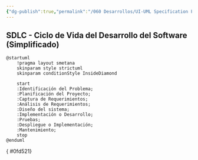 ```yaml
---
{"dg-publish":true,"permalink":"/060 Desarrollos/UI-UML Specification Framework (UUSF)/01 Overview/Zk SDLC - Ciclo de Vida del Desarrollo del Software (Simplificado)/","tags":["digitalGarden","sdlc"]}
---
```


## SDLC - Ciclo de Vida del Desarrollo del Software (Simplificado)
```plantuml
@startuml
	!pragma layout smetana
	skinparam style strictuml
	skinparam conditionStyle InsideDiamond
	
	start
	:Identificación del Problema;
	:Planificación del Proyecto;
	:Captura de Requerimientos;
	:Análisis de Requerimientos;
	:Diseño del sistema;
	:Implementación o Desarrollo;
	:Pruebas;
	:Despliegue o Implementación;
	:Mantenimiento;
	stop
@enduml
```
{ #0fd521}



